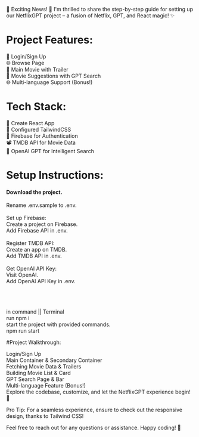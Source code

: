 🚀 Exciting News! 🚀 I'm thrilled to share the step-by-step guide for setting up our NetflixGPT project – a fusion of Netflix, GPT, and React magic! ✨

# Project Features:

🔐 Login/Sign Up<br>
🌐 Browse Page<br>
🎥 Main Movie with Trailer<br>
📡 Movie Suggestions with GPT Search<br>
🌐 Multi-language Support (Bonus!)<br>


# Tech Stack:

🚀 Create React App<br>
🎨 Configured TailwindCSS<br>
📡 Firebase for Authentication<br>
📽️ TMDB API for Movie Data<br>
🧠 OpenAI GPT for Intelligent Search<br>


# Setup Instructions:

#### Download the project.
Rename .env.sample to .env.<br><br>
Set up Firebase:<br>
Create a project on Firebase.<br>
Add Firebase API in .env.<br><br>
Register TMDB API:<br>
Create an app on TMDB.<br>
Add TMDB API in .env.<br><br>
Get OpenAI API Key:<br>
Visit OpenAI.<br>
Add OpenAI API Key in .env.<br><br><br><br>

in command || Terminal <br>
run npm i <br> start the project with provided commands.<br>
npm run start 

#Project Walkthrough:

Login/Sign Up<br>
Main Container & Secondary Container<br>
Fetching Movie Data & Trailers<br>
Building Movie List & Card<br>
GPT Search Page & Bar<br>
Multi-language Feature (Bonus!)<br>
Explore the codebase, customize, and let the NetflixGPT experience begin! 🚀<br>

Pro Tip: For a seamless experience, ensure to check out the responsive design, thanks to Tailwind CSS!<br>

Feel free to reach out for any questions or assistance. Happy coding! 🎉<br>



